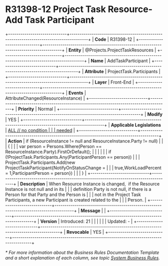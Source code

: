 ﻿---
erp.type: front-end-business-rule
erp.entity: Projects.ProjectTaskResources
---

# R31398-12 Project Task Resource- Add Task Participant
+-----------------------------+---------------------------------------------------------------------------------------+
| **Code**                    | R31398-12                                                                             |
+-----------------------------+---------------------------------------------------------------------------------------+
| **Entity**                  | @Projects.ProjectTaskResources                                                                   |
+-----------------------------+---------------------------------------------------------------------------------------+
| **Name**                    | AddTaskParticipant                                                                    |
+-----------------------------+---------------------------------------------------------------------------------------+
| **Attribute**               | ProjectTask.Participants                                                              |
+-----------------------------+---------------------------------------------------------------------------------------+
| **Layer**                   | Front-End                                                                             |
+-----------------------------+---------------------------------------------------------------------------------------+
| **Events**                  | AttributeChanged(ResourceInstance)                                                    |
+-----------------------------+---------------------------------------------------------------------------------------+
| **Priority**                | Normal                                                                                |
+-----------------------------+---------------------------------------------------------------------------------------+
| **Modify**                  | YES                                                                                   |
+-----------------------------+---------------------------------------------------------------------------------------+
| **Applicable Legislations** | [ALL // no condition                                                                  |
|                             | needed](https://confluence.erp.net/display/techdoc/Country+Specific+Functionality)    |
+-----------------------------+---------------------------------------------------------------------------------------+
| **Action**                  | if (ResourceInstance != null and ResourceInstance.Party != null)                      |
|                             | {                                                                                     |
|                             | var person = Persons.Where(Person == ResourceInstance.Party).FirstOrDefault();        |
|                             |                                                                                       |
|                             | if (!ProjectTask.Participants.Any(ParticipantPerson == person))                       |
|                             | ProjectTask.Participants.Add(new ProjectTaskParticipant{NotifyOnStatusChange =        |
|                             | true,WorkLoadPercent = 1,ParticipantPerson = person})                                 |
|                             | }                                                                                     |
+-----------------------------+---------------------------------------------------------------------------------------+
| **Description**             | When Resource Instance is changed,  if the Resource Instance is not null and in its   |
|                             | definition Party is not null, if there is a Person for that Party and the Person is   |
|                             | not in the Project Task Participants, a new Participant is created related to the     |
|                             | Person.                                                                               |
+-----------------------------+---------------------------------------------------------------------------------------+
| **Message**                 |                                                                                       |
+-----------------------------+---------------------------------------------------------------------------------------+
| **Version**                 | Introduced: 21                                                                        |
|                             |                                                                                       |
|                             | Updated: -                                                                            |
+-----------------------------+---------------------------------------------------------------------------------------+
| **Revocable**               | YES                                                                                   |
+-----------------------------+---------------------------------------------------------------------------------------+

*\* For more information about the Business Rules Documentation Template and a short explanation of each column, see
topic [System Business Rules](../templates/template-description-system-business-rules.md).*

  

  
